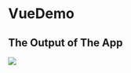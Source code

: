 # VueDemo
<h2>The Output of The App </h2>
<img src="https://github.com/Simo1011/VueDemo/assets/26320160/531df740-dfaf-4ce8-9523-07a3302a3e56"></img>



